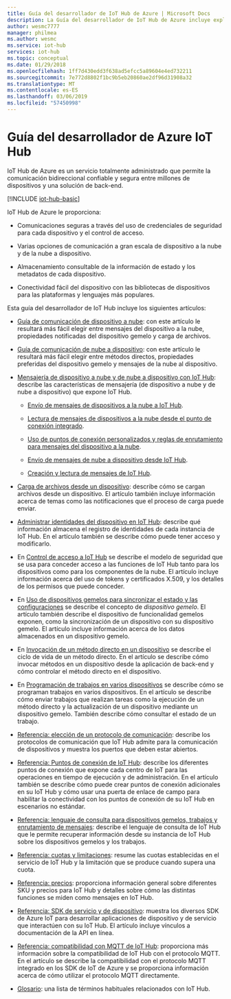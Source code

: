 ```yaml
---
title: Guía del desarrollador de IoT Hub de Azure | Microsoft Docs
description: La Guía del desarrollador de IoT Hub de Azure incluye explicaciones sobre los puntos de conexión, la seguridad, el registro de identidad, la administración de dispositivos, los métodos directos, los dispositivos gemelos, las cargas de archivos, los trabajos, el lenguaje de consultas de IoT Hub y la mensajería.
author: wesmc7777
manager: philmea
ms.author: wesmc
ms.service: iot-hub
services: iot-hub
ms.topic: conceptual
ms.date: 01/29/2018
ms.openlocfilehash: 1ff7d430edd3f638ad5efcc5a89604e4ed732211
ms.sourcegitcommit: 7e772d8802f1bc9b5eb20860ae2df96d31908a32
ms.translationtype: MT
ms.contentlocale: es-ES
ms.lasthandoff: 03/06/2019
ms.locfileid: "57450998"
---
```

# <a name="azure-iot-hub-developer-guide"></a>Guía del desarrollador de Azure IoT Hub

IoT Hub de Azure es un servicio totalmente administrado que permite la comunicación bidireccional confiable y segura entre millones de dispositivos y una solución de back-end.

[!INCLUDE [iot-hub-basic](../../includes/iot-hub-basic-partial.md)]

IoT Hub de Azure le proporciona:

* Comunicaciones seguras a través del uso de credenciales de seguridad para cada dispositivo y el control de acceso.

* Varias opciones de comunicación a gran escala de dispositivo a la nube y de la nube a dispositivo.

* Almacenamiento consultable de la información de estado y los metadatos de cada dispositivo.

* Conectividad fácil del dispositivo con las bibliotecas de dispositivos para las plataformas y lenguajes más populares.

Esta guía del desarrollador de IoT Hub incluye los siguientes artículos:

* [Guía de comunicación de dispositivo a nube](iot-hub-devguide-d2c-guidance.md): con este artículo le resultará más fácil elegir entre mensajes del dispositivo a la nube, propiedades notificadas del dispositivo gemelo y carga de archivos.

* [Guía de comunicación de nube a dispositivo](iot-hub-devguide-c2d-guidance.md): con este artículo le resultará más fácil elegir entre métodos directos, propiedades preferidas del dispositivo gemelo y mensajes de la nube al dispositivo.

* [Mensajería de dispositivo a nube y de nube a dispositivo con IoT Hub](iot-hub-devguide-messaging.md): describe las características de mensajería (de dispositivo a nube y de nube a dispositivo) que expone IoT Hub.

  * [Envío de mensajes de dispositivos a la nube a IoT Hub](iot-hub-devguide-messages-d2c.md).

  * [Lectura de mensajes de dispositivos a la nube desde el punto de conexión integrado](iot-hub-devguide-messages-read-builtin.md).

  * [Uso de puntos de conexión personalizados y reglas de enrutamiento para mensajes del dispositivo a la nube](iot-hub-devguide-messages-read-custom.md).

  * [Envío de mensajes de nube a dispositivo desde IoT Hub](iot-hub-devguide-messages-c2d.md).

  * [Creación y lectura de mensajes de IoT Hub](iot-hub-devguide-messages-construct.md).

* [Carga de archivos desde un dispositivo](iot-hub-devguide-file-upload.md): describe cómo se cargan archivos desde un dispositivo. El artículo también incluye información acerca de temas como las notificaciones que el proceso de carga puede enviar.

* [Administrar identidades del dispositivo en IoT Hub](iot-hub-devguide-identity-registry.md): describe qué información almacena el registro de identidades de cada instancia de IoT Hub. En el artículo también se describe cómo puede tener acceso y modificarlo.

* En [Control de acceso a IoT Hub](iot-hub-devguide-security.md) se describe el modelo de seguridad que se usa para conceder acceso a las funciones de IoT Hub tanto para los dispositivos como para los componentes de la nube. El artículo incluye información acerca del uso de tokens y certificados X.509, y los detalles de los permisos que puede conceder.

* En [Uso de dispositivos gemelos para sincronizar el estado y las configuraciones](iot-hub-devguide-device-twins.md) se describe el concepto de *dispositivo gemelo*. El artículo también describe el dispositivo de funcionalidad gemelos exponen, como la sincronización de un dispositivo con su dispositivo gemelo. El artículo incluye información acerca de los datos almacenados en un dispositivo gemelo.

* En [Invocación de un método directo en un dispositivo](iot-hub-devguide-direct-methods.md) se describe el ciclo de vida de un método directo. En el artículo se describe cómo invocar métodos en un dispositivo desde la aplicación de back-end y cómo controlar el método directo en el dispositivo.

* En [Programación de trabajos en varios dispositivos](iot-hub-devguide-jobs.md) se describe cómo se programan trabajos en varios dispositivos. En el artículo se describe cómo enviar trabajos que realizan tareas como la ejecución de un método directo y la actualización de un dispositivo mediante un dispositivo gemelo. También describe cómo consultar el estado de un trabajo.

* [Referencia: elección de un protocolo de comunicación](iot-hub-devguide-protocols.md): describe los protocolos de comunicación que IoT Hub admite para la comunicación de dispositivos y muestra los puertos que deben estar abiertos.

* [Referencia: Puntos de conexión de IoT Hub](iot-hub-devguide-endpoints.md): describe los diferentes puntos de conexión que expone cada centro de IoT para las operaciones en tiempo de ejecución y de administración. En el artículo también se describe cómo puede crear puntos de conexión adicionales en su IoT Hub y cómo usar una puerta de enlace de campo para habilitar la conectividad con los puntos de conexión de su IoT Hub en escenarios no estándar.

* [Referencia: lenguaje de consulta para dispositivos gemelos, trabajos y enrutamiento de mensajes](iot-hub-devguide-query-language.md): describe el lenguaje de consulta de IoT Hub que le permite recuperar información desde su instancia de IoT Hub sobre los dispositivos gemelos y los trabajos.

* [Referencia: cuotas y limitaciones](iot-hub-devguide-quotas-throttling.md): resume las cuotas establecidas en el servicio de IoT Hub y la limitación que se produce cuando supera una cuota.

* [Referencia: precios](iot-hub-devguide-pricing.md): proporciona información general sobre diferentes SKU y precios para IoT Hub y detalles sobre cómo las distintas funciones se miden como mensajes en IoT Hub.

* [Referencia: SDK de servicio y de dispositivo](iot-hub-devguide-sdks.md): muestra los diversos SDK de Azure IoT para desarrollar aplicaciones de dispositivo y de servicio que interactúen con su IoT Hub. El artículo incluye vínculos a documentación de la API en línea.

* [Referencia: compatibilidad con MQTT de IoT Hub](iot-hub-mqtt-support.md): proporciona más información sobre la compatibilidad de IoT Hub con el protocolo MQTT. En el artículo se describe la compatibilidad con el protocolo MQTT integrado en los SDK de IoT de Azure y se proporciona información acerca de cómo utilizar el protocolo MQTT directamente.

* [Glosario](iot-hub-devguide-glossary.md): una lista de términos habituales relacionados con IoT Hub.